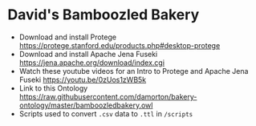 # David's Bamboozled Bakery

- Download and install Protege https://protege.stanford.edu/products.php#desktop-protege
- Download and install Apache Jena Fuseki https://jena.apache.org/download/index.cgi
- Watch these youtube videos for an Intro to Protege and Apache Jena Fuseki https://youtu.be/0zUos1zWB5k
- Link to this Ontology https://raw.githubusercontent.com/damorton/bakery-ontology/master/bamboozledbakery.owl
- Scripts used to convert `.csv` data to `.ttl` in `/scripts`
